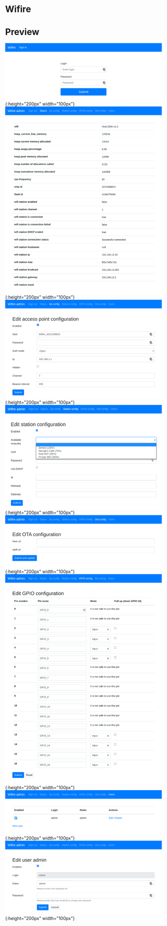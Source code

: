 # Wifire

# Preview
![Signin](./docs/img/signin.png){:height="200px" width="100px"}
![Status](./docs/img/status.png){:height="200px" width="100px"}
![Edit access point](./docs/img/edit_ap.png){:height="200px" width="100px"}
![Edit station](./docs/img/station.png){:height="200px" width="100px"}
![Edit ota](./docs/img/edit_ota.png){:height="200px" width="100px"}
![Edit GPIO](./docs/img/edit_gpio.png){:height="200px" width="100px"}
![Users list](./docs/img/users_list.png){:height="200px" width="100px"}
![User edit](./docs/img/user_edit.png){:height="200px" width="100px"}